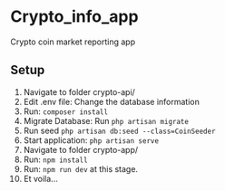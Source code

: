 # Crypto_info_app
Crypto coin market reporting app

## Setup
1. Navigate to folder crypto-api/
2. Edit .env file: Change the database information
3. Run: `composer install`
4. Migrate Database: Run `php artisan migrate`
5. Run seed `php artisan db:seed --class=CoinSeeder`
6. Start application: `php artisan serve`
7. Navigate to folder crypto-app/
8. Run: `npm install`
9. Run: `npm run dev` at this stage.
10. Et voila...




